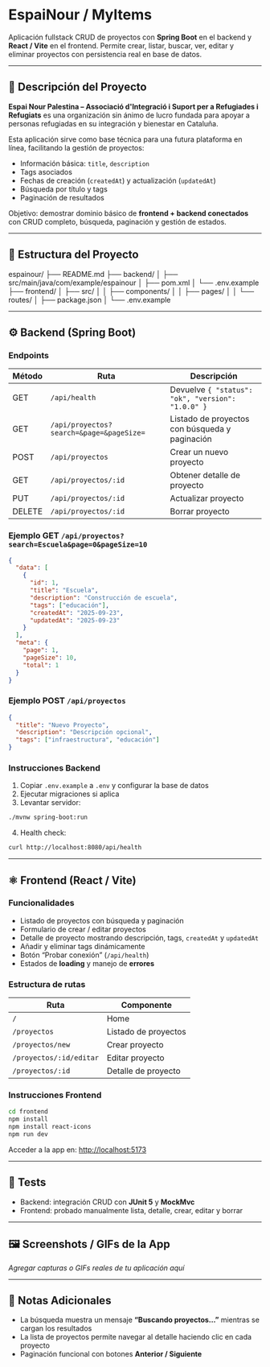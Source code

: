 # EspaiNour / MyItems

Aplicación fullstack CRUD de proyectos con **Spring Boot** en el backend y **React / Vite** en el frontend. Permite crear, listar, buscar, ver, editar y eliminar proyectos con persistencia real en base de datos.

---

## 📌 Descripción del Proyecto

**Espai Nour Palestina – Associació d'Integració i Suport per a Refugiades i Refugiats** es una organización sin ánimo de lucro fundada para apoyar a personas refugiadas en su integración y bienestar en Cataluña.

Esta aplicación sirve como base técnica para una futura plataforma en línea, facilitando la gestión de proyectos:

- Información básica: `title`, `description`  
- Tags asociados  
- Fechas de creación (`createdAt`) y actualización (`updatedAt`)  
- Búsqueda por título y tags  
- Paginación de resultados  

Objetivo: demostrar dominio básico de **frontend + backend conectados** con CRUD completo, búsqueda, paginación y gestión de estados.

---

## 📁 Estructura del Proyecto

espainour/
├── README.md
├── backend/
│   ├── src/main/java/com/example/espainour
│   ├── pom.xml
│   └── .env.example
├── frontend/
│   ├── src/
│   │   ├── components/
│   │   ├── pages/
│   │   └── routes/
│   ├── package.json
│   └── .env.example


---

## ⚙️ Backend (Spring Boot)

### Endpoints

| Método | Ruta | Descripción |
|--------|------|------------|
| GET | `/api/health` | Devuelve `{ "status": "ok", "version": "1.0.0" }` |
| GET | `/api/proyectos?search=&page=&pageSize=` | Listado de proyectos con búsqueda y paginación |
| POST | `/api/proyectos` | Crear un nuevo proyecto |
| GET | `/api/proyectos/:id` | Obtener detalle de proyecto |
| PUT | `/api/proyectos/:id` | Actualizar proyecto |
| DELETE | `/api/proyectos/:id` | Borrar proyecto |

### Ejemplo GET `/api/proyectos?search=Escuela&page=0&pageSize=10`

```json
{
  "data": [
    {
      "id": 1,
      "title": "Escuela",
      "description": "Construcción de escuela",
      "tags": ["educación"],
      "createdAt": "2025-09-23",
      "updatedAt": "2025-09-23"
    }
  ],
  "meta": {
    "page": 1,
    "pageSize": 10,
    "total": 1
  }
}
```

### Ejemplo POST `/api/proyectos`

```json
{
  "title": "Nuevo Proyecto",
  "description": "Descripción opcional",
  "tags": ["infraestructura", "educación"]
}
```

### Instrucciones Backend

1. Copiar `.env.example` a `.env` y configurar la base de datos  
2. Ejecutar migraciones si aplica  
3. Levantar servidor:

```bash
./mvnw spring-boot:run
```

4. Health check:

```bash
curl http://localhost:8080/api/health
```

---

## ⚛️ Frontend (React / Vite)

### Funcionalidades

- Listado de proyectos con búsqueda y paginación  
- Formulario de crear / editar proyectos  
- Detalle de proyecto mostrando descripción, tags, `createdAt` y `updatedAt`  
- Añadir y eliminar tags dinámicamente  
- Botón “Probar conexión” (`/api/health`)  
- Estados de **loading** y manejo de **errores**  

### Estructura de rutas

| Ruta | Componente |
|------|------------|
| `/` | Home |
| `/proyectos` | Listado de proyectos |
| `/proyectos/new` | Crear proyecto |
| `/proyectos/:id/editar` | Editar proyecto |
| `/proyectos/:id` | Detalle de proyecto |

### Instrucciones Frontend

```bash
cd frontend
npm install
npm install react-icons
npm run dev
```

Acceder a la app en: [http://localhost:5173](http://localhost:5173)

---

## 🧪 Tests

- Backend: integración CRUD con **JUnit 5** y **MockMvc**  
- Frontend: probado manualmente lista, detalle, crear, editar y borrar  

---

## 🖼️ Screenshots / GIFs de la App

*Agregar capturas o GIFs reales de tu aplicación aquí*

---

## 📝 Notas Adicionales

- La búsqueda muestra un mensaje **“Buscando proyectos…”** mientras se cargan los resultados  
- La lista de proyectos permite navegar al detalle haciendo clic en cada proyecto  
- Paginación funcional con botones **Anterior / Siguiente**  
